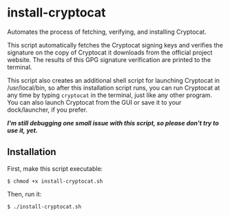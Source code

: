 # install-cryptocat

Automates the process of fetching, verifying, and installing Cryptocat.

This script automatically fetches the Cryptocat signing keys and verifies the signature on the copy of Cryptocat it downloads from the official project website. The results of this GPG signature verification are printed to the terminal.

This script also creates an additional shell script for launching Cryptocat in /usr/local/bin, so after this installation script runs, you can run Cryptocat at any time by typing `cryptocat` in the terminal, just like any other program. You can also launch Cryptocat from the GUI or save it to your dock/launcher, if you prefer.

***I'm still debugging one small issue with this script, so please don't try to use it, yet.***

## Installation

First, make this script executable:

`$ chmod +x install-cryptocat.sh`

Then, run it:

`$ ./install-cryptocat.sh`
